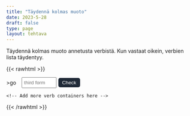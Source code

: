 ```yaml
---
title: "Täydennä kolmas muoto"
date: 2023-5-28
draft: false
type: page
layout: tehtava
---
```


Täydennä kolmas muoto annetusta verbistä. Kun vastaat oikein, verbien lista täydentyy.

{{< rawhtml >}}
<div id="tehtava">    
  <div id="verb-list"></div>

  <div id="exercise">
    <div class="verb-container">
>
      <div class="verb">go</div>
      <input type="text" class="answer" placeholder="third form">
      <button class="check-btn">Check</button>
    </div>

    <!-- Add more verb containers here -->
  </div>
</div>

<style>
.verb-container {
  display: flex;
  align-items: center;
  margin-bottom: 10px;
  margin-top: 0.5em;
}

.tehtava {
  padding-left: 1em;
}

.verb {
  margin-right: 5px;
}

.verb-list {
  margin-right: 5px;
}

input {
  padding: 5px;
  margin-right: 5px;
  margin-left: 0.7em;
  width: 7em;
}

.dark input{
  background-color: #181A1B;
  padding: 5px;
  margin-right: 5px;
  margin-left: 0.7em;
  width: 7em;
}

.check-btn {
  padding: 5px 10px;
  color: white;
  border: none;
  cursor: pointer;
  background-color: #1F2937;
  border-radius: 5px;
}

.check-btn:hover {
  background-color: #45a049;
}

.result {
  margin-top: 10px;
  font-weight: bold;
}

.success {
  color: green;
}

.failure {
  color: red;
}

.content p {
  padding-top: 1.5rem;
}

</style>

<script>
 window.addEventListener('DOMContentLoaded', (event) => {
  const verbs = [
  { baseForm: 'be', secondForm: 'was/were', thirdForms: ['been'] },
  { baseForm: 'have', secondForm: 'had', thirdForms: ['had'] },
  { baseForm: 'do', secondForm: 'did', thirdForms: ['done'] },
  { baseForm: 'say', secondForm: 'said', thirdForms: ['said'] },
  { baseForm: 'go', secondForm: 'went', thirdForms: ['gone'] },
  { baseForm: 'get', secondForm: 'got', thirdForms: ['got', 'gotten'] },
  { baseForm: 'make', secondForm: 'made', thirdForms: ['made'] },
  { baseForm: 'know', secondForm: 'knew', thirdForms: ['known'] },
  { baseForm: 'see', secondForm: 'saw', thirdForms: ['seen'] },
  { baseForm: 'come', secondForm: 'came', thirdForms: ['come'] },
  { baseForm: 'think', secondForm: 'thought', thirdForms: ['thought'] },
  { baseForm: 'take', secondForm: 'took', thirdForms: ['taken'] },
  { baseForm: 'find', secondForm: 'found', thirdForms: ['found'] },
  { baseForm: 'give', secondForm: 'gave', thirdForms: ['given'] },
  { baseForm: 'tell', secondForm: 'told', thirdForms: ['told'] },
  { baseForm: 'feel', secondForm: 'felt', thirdForms: ['felt'] },
  { baseForm: 'become', secondForm: 'became', thirdForms: ['become'] },
  { baseForm: 'leave', secondForm: 'left', thirdForms: ['left'] },
  { baseForm: 'put', secondForm: 'put', thirdForms: ['put'] },
  { baseForm: 'bring', secondForm: 'brought', thirdForms: ['brought'] },
  { baseForm: 'begin', secondForm: 'began', thirdForms: ['begun'] },
  { baseForm: 'keep', secondForm: 'kept', thirdForms: ['kept'] },
  { baseForm: 'hold', secondForm: 'held', thirdForms: ['held'] },
  { baseForm: 'write', secondForm: 'wrote', thirdForms: ['written'] },
  { baseForm: 'stand', secondForm: 'stood', thirdForms: ['stood'] },
  { baseForm: 'hear', secondForm: 'heard', thirdForms: ['heard'] },
  { baseForm: 'let', secondForm: 'let', thirdForms: ['let'] },
  { baseForm: 'mean', secondForm: 'meant', thirdForms: ['meant'] },
  { baseForm: 'set', secondForm: 'set', thirdForms: ['set'] },
  { baseForm: 'meet', secondForm: 'met', thirdForms: ['met'] },
  { baseForm: 'run', secondForm: 'ran', thirdForms: ['run'] },
  { baseForm: 'pay', secondForm: 'paid', thirdForms: ['paid'] },
  { baseForm: 'sit', secondForm: 'sat', thirdForms: ['sat'] },
  { baseForm: 'rise', secondForm: 'rose', thirdForms: ['risen'] },
  { baseForm: 'break', secondForm: 'broke', thirdForms: ['broken'] },
  { baseForm: 'choose', secondForm: 'chose', thirdForms: ['chosen'] },
  { baseForm: 'drive', secondForm: 'drove', thirdForms: ['driven'] },
  { baseForm: 'forget', secondForm: 'forgot', thirdForms: ['forgotten'] },
  { baseForm: 'freeze', secondForm: 'froze', thirdForms: ['frozen'] },
  { baseForm: 'hide', secondForm: 'hid', thirdForms: ['hidden'] },
  { baseForm: 'lose', secondForm: 'lost', thirdForms: ['lost'] },
  { baseForm: 'wake', secondForm: 'woke', thirdForms: ['woken'] },
  { baseForm: 'wear', secondForm: 'wore', thirdForms: ['worn'] },
  { baseForm: 'blow', secondForm: 'blew', thirdForms: ['blown'] },
  { baseForm: 'draw', secondForm: 'drew', thirdForms: ['drawn'] },
  { baseForm: 'fly', secondForm: 'flew', thirdForms: ['flown'] },
  { baseForm: 'grow', secondForm: 'grew', thirdForms: ['grown'] },
  { baseForm: 'throw', secondForm: 'threw', thirdForms: ['thrown'] },
  { baseForm: 'sing', secondForm: 'sang', thirdForms: ['sung'] },
  { baseForm: 'speak', secondForm: 'spoke', thirdForms: ['spoken'] },
  { baseForm: 'swim', secondForm: 'swam', thirdForms: ['swum'] },
  { baseForm: 'win', secondForm: 'won', thirdForms: ['won'] },
  ];

 const exercise = document.getElementById('exercise');
  const verbList = document.getElementById('verb-list');
  let currentIndex = 0;

  renderVerb();

  function renderVerb() {
    exercise.innerHTML = '';

    const verbContainer = document.createElement('div');
    verbContainer.classList.add('verb-container');

    const verb = document.createElement('div');
    verb.classList.add('verb');
    verb.textContent = verbs[currentIndex].baseForm;

    const secondForm = document.createElement('div');
    secondForm.classList.add('second-form');
    secondForm.textContent = `${verbs[currentIndex].secondForm}`;

    const answer = document.createElement('input');
    answer.classList.add('answer');
    answer.placeholder = 'third form';
    answer.addEventListener('keypress', (event) => {
      if (event.key === 'Enter') {
        checkAnswer(answer);
      }
    });

    const checkButton = document.createElement('button');
    checkButton.classList.add('check-btn');
    checkButton.textContent = 'Check';
    checkButton.addEventListener('click', () => {
      checkAnswer(answer);
    });

    verbContainer.appendChild(verb);
    verbContainer.appendChild(secondForm);
    verbContainer.appendChild(answer);
    verbContainer.appendChild(checkButton);

    exercise.appendChild(verbContainer);

    answer.focus();
  }

  function checkAnswer(answerInput) {
    const userAnswer = answerInput.value.trim().toLowerCase();
    const expectedAnswer = verbs[currentIndex].thirdForms;

    if (expectedAnswer.includes(userAnswer)) {
      const verbListItem = document.createElement('div');
      verbListItem.textContent = `${verbs[currentIndex].baseForm} - ${verbs[currentIndex].secondForm} - ${verbs[currentIndex].thirdForms.join(', ')}`;
      verbList.appendChild(verbListItem);

      currentIndex++;

      if (currentIndex < verbs.length) {
        renderVerb();
      } else {
        showFinalResult();
      }
    } else {
      answerInput.value = '';
      answerInput.placeholder = 'Incorrect.';
      answerInput.focus();
    }
  }

  function showFinalResult() {
    exercise.innerHTML = '';

    const finalResult = document.createElement('div');
    finalResult.classList.add('result');

    const correctCount = currentIndex;
    const totalCount = verbs.length;

    finalResult.textContent = `Sait kaikki ${totalCount} kohtaa oikein!`;
    exercise.appendChild(finalResult);
  }
});
  </script>
{{< /rawhtml >}}